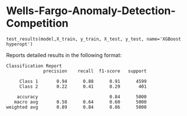 # Wells-Fargo-Anomaly-Detection-Competition

```
test_results(model,X_train, y_train, X_test, y_test, name='XGBoost hyperopt')
```

Reports detailed results in the following format:

```
Classification Report
              precision    recall  f1-score   support

     Class 1       0.94      0.88      0.91      4599
     Class 2       0.22      0.41      0.29       401

    accuracy                           0.84      5000
   macro avg       0.58      0.64      0.60      5000
weighted avg       0.89      0.84      0.86      5000
```
